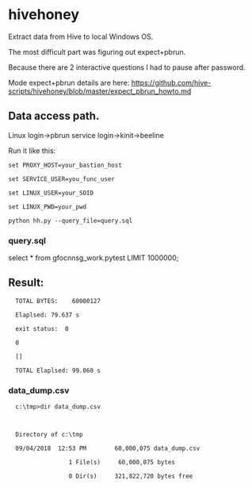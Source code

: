 # hivehoney
Extract data from Hive to local Windows OS.

The most difficult part was figuring out expect+pbrun.

Because there are 2 interactive questions I had to pause after password.

 

Mode expect+pbrun details are here: https://github.com/hive-scripts/hivehoney/blob/master/expect_pbrun_howto.md

 
 

## Data access path.

Linux login->pbrun service login->kinit->beeline

 

 

Run it like this:

 
```
set PROXY_HOST=your_bastion_host

set SERVICE_USER=you_func_user

set LINUX_USER=your_SOID

set LINUX_PWD=your_pwd

python hh.py --query_file=query.sql
```
 

### query.sql

select * from gfocnnsg_work.pytest LIMIT  1000000;  
 

## Result:

 

      TOTAL BYTES:    60000127

      Elaplsed: 79.637 s

      exit status:  0

      0

      []

      TOTAL Elaplsed: 99.060 s

 

### data_dump.csv

 

      c:\tmp>dir data_dump.csv



      Directory of c:\tmp

      09/04/2018  12:53 PM        60,000,075 data_dump.csv

                     1 File(s)     60,000,075 bytes

                     0 Dir(s)     321,822,720 bytes free

               
